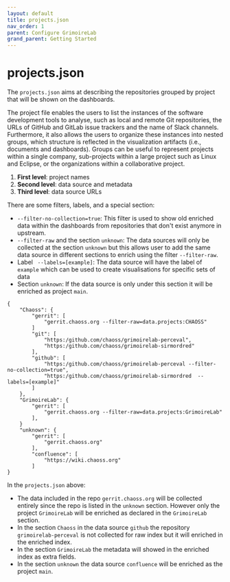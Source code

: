 ```yaml
---
layout: default
title: projects.json
nav_order: 1
parent: Configure GrimoireLab
grand_parent: Getting Started
---
```


# projects.json

The `projects.json` aims at describing the repositories grouped by project that
will be shown on the dashboards.

The project file enables the users to list the instances of the software
development tools to analyse, such as local and remote Git repositories, the
URLs of GitHub and GitLab issue trackers and the name of Slack channels.
Furthermore, it also allows the users to organize these instances into nested
groups, which structure is reflected in the visualization artifacts (i.e.,
documents and dashboards). Groups can be useful to represent projects within a
single company, sub-projects within a large project such as Linux and Eclipse,
or the organizations within a collaborative project.

1. **First level**: project names
2. **Second level**: data source and metadata
3. **Third level**: data source URLs

There are some filters, labels, and a special section:

- `--filter-no-collection=true`: This filter is used to show old enriched data
  within the dashboards from repositories that don't exist anymore in upstream.
- `--filter-raw` and the section `unknown`: The data sources will only be
  collected at the section `unknown` but this allows user to add the same data
  source in different sections to enrich using the filter `--filter-raw`.
- Label ` --labels=[example]`: The data source will have the label of `example`
  which can be used to create visualisations for specific sets of data
- Section `unknown`: If the data source is only under this section it will be
  enriched as project `main`.

```
{
    "Chaoss": {
        "gerrit": [
            "gerrit.chaoss.org --filter-raw=data.projects:CHAOSS"
        ]
        "git": [
            "https:/github.com/chaoss/grimoirelab-perceval",
            "https:/github.com/chaoss/grimoirelab-sirmordred"
        ],
        "github": [
            "https:/github.com/chaoss/grimoirelab-perceval --filter-no-collection=true",
            "https:/github.com/chaoss/grimoirelab-sirmordred  --labels=[example]"
        ]
    },
    "GrimoireLab": {
        "gerrit": [
            "gerrit.chaoss.org --filter-raw=data.projects:GrimoireLab"
        ],
    }
    "unknown": {
        "gerrit": [
            "gerrit.chaoss.org"
        ],
        "confluence": [
            "https://wiki.chaoss.org"
        ]
}
```

In the `projects.json` above:

- The data included in the repo `gerrit.chaoss.org` will be collected entirely
  since the repo is listed in the `unknown` section. However only the project
  `GrimoireLab` will be enriched as declared in the `GrimoireLab` section.
- In the section `Chaoss` in the data source `github` the repository
  `grimoirelab-perceval` is not collected for raw index but it will enriched in
  the enriched index.
- In the section `GrimoireLab` the metadata will showed in the enriched index as
  extra fields.
- In the section `unknown` the data source `confluence` will be enriched as the
  project `main`.
